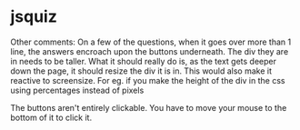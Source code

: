 # jsquiz

Other comments:
On a few of the questions, when it goes over more than 1 line, the answers encroach upon the buttons underneath. The div they are in needs to be taller. What it should really do is, as the text gets deeper down the page, it should resize the div it is in. This would also make it reactive to screensize. For eg. if you make the height of the div in the css using percentages instead of pixels

The buttons aren't entirely clickable. You have to move your mouse to the bottom of it to click it.